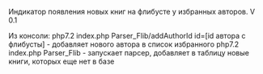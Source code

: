 Индикатор появления новых книг на флибусте у избранных авторов. V 0.1

Из консоли:
php7.2 index.php Parser_Flib/addAuthorId id=[id автора с флибусты] - добавляет нового автора в список избранного
php7.2 index.php Parser_Flib - запускает парсер, добавляет в таблицу новые книги, которых еще нет в базе
